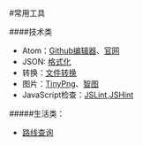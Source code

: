 #常用工具

####技术类
* Atom：[Github编辑器](https://github.com/atom/atom)、[官网](https://atom.io/)
* JSON: [格式化](http://www.atool.org/jsonformat.php)
* 转换：[文件转换](http://cn.diywz.com/)
* 图片：[TinyPng](https://tinypng.com/)、[智图](http://zhitu.isux.us/)
* JavaScript检查：[JSLint](http://www.jslint.com/),[JSHint](http://jshint.com/)


#####生活类：
* [路线查询](http://ditie.changtu8.com/)
